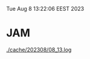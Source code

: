 Tue Aug  8 13:22:06 EEST 2023
# JAM
<a href='./cache/202308/08_13.log'>./cache/202308/08_13.log</a>
